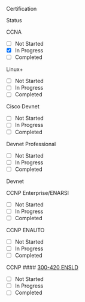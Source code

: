 

Certification

Status

CCNA

- [ ] Not Started
- [x] In Progress
- [ ] Completed

Linux+

- [ ] Not Started
- [ ] In Progress
- [ ] Completed

Cisco Devnet

- [ ] Not Started
- [ ] In Progress
- [ ] Completed

Devnet Professional

- [ ] Not Started
- [ ] In Progress
- [ ] Completed

Devnet

CCNP Enterprise/ENARSI

- [ ] Not Started
- [ ] In Progress
- [ ] Completed

CCNP ENAUTO

- [ ] Not Started
- [ ] In Progress
- [ ] Completed

CCNP #### [300-420 ENSLD](https://www.cisco.com/c/en/us/training-events/training-certifications/exams/current-list/ensld-300-420.html)

- [ ] Not Started
- [ ] In Progress
- [ ] Completed